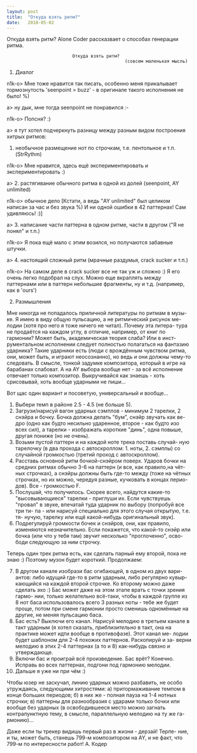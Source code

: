 ```yaml
---
layout: post
title:  "Откуда взять ритм?"
date:   2018-05-02
---
```


Откуда взять ритм? Alone Coder рассказвает о способах генерации ритма.

                             Откуда взять ритм?
                                                 (совсем маленькая мысль)

1. Диалог

n1k-o> Мне тоже нравится так писать, особенно меня прикалывает
тормознутость 'seenpoint > buzz' - в оригинале такого исполнения
не было! %)

a> ну дык, мне тогда seenpoint не понравился :-

n1k-o> Попсня? :)

a> я тут хотел подчеркнуть разницу между разным видом построения
хитрых ритмов:

1. необычное размещение нот по строчкам, т.е. пентольное и т.п.
(StrRythm)

n1k-o> Мне нравится, здесь ещё экспериментировать и
экспериментировать :)

a> 2. растягивание обычного ритма в одной из долей (seenpoint,
AY unlimited)

n1k-o> обычное дело
[Кстати, а ведь "AY unlimited" был целиком написан за час и без
звука %) И ни одной ошибки в 42 паттернах! Сам удивляюсь! :)]

a> 3. написание части паттерна в одном ритме, части в другом
("Я не понял" и т.п.)

n1k-o> Я пока ещё мало с этим возился, но получаются забавные
штучки.

a> 4. настоящий сложный ритм (мрачные раздумья, crack sucker
и т.п.)

n1k-o> Hа самом деле в crack sucker все не так уж и сложно :)
Я его очень легко подобрал на слух.
Можно еще вкраплять между паттернами или в паттерн небольшие
фрагменты, ну и т.д. (например, как в 'ours')

2. Размышления

Мне никогда не попадалось приличной литературы по ритмам в музы-
ке. Я имею  в виду общую пульсацию, а не ритмический рисунок ме-
лодии (хотя про него я тоже ничего не читал). Почему эта литера-
тура  не  продаётся на каждом углу, в отличие, например, от книг
по гармонии? Может быть, академическая теория слаба? Или в инст-
рументальном исполнении следует полностью полагаться на фантазию
ударника? Такие ударники есть (люди с врождённым чувством ритма,
они, может  быть, и  играют  неосознанно), но  ведь и они должны
чему-то следовать. В смысле, тонкой задумке композитора, который
в игре на барабанах слабоват. А на AY выбора вообще нет - за всё
исполнение отвечает только композитор. Выкручивайся как знаешь -
хоть срисовывай, хоть вообще ударными не пиши...

Вот щас один вариант и посоветую, универсальный и вообще...

1. Выбери темп в районе 2.5 - 4.5 (не больше 5).
2. Загрузи/нарисуй  вагон ударных сэмплов - минимум 2 тарелки, 2
снэйра и бочку. Бочка должна делать "бум", снэйр звучать как ве-
дро  (одно  как будто несильно ударенное, второе - как будто изо
всех  сил), а тарелки - изображать короткие "динь", одна повыше,
другая пониже (но не очень).
3. Возьми  пустой паттерн и на каждой ноте трека поставь случай-
ную тарелочку (в два прохода с автоскроллом: 1. ноты, 2. сэмплы)
со случайной громкостью (третий проход с автоскроллом).
4. Расставь основной ритм бочкой-снэйром поверх. Ударов бочки на
средних ритмах обычно 3-6 на паттерн (и все, как правило,на чёт-
ных строчках), а снэйры должны быть где-то между (тоже на чётных
строчках, но их можно, чередуя разные, кучковать в концах перио-
дов). Все - громкостью F.
5. Послушай, что  получилось. Скорее  всего,  найдутся  какие-то
"высовывающиеся" тарелки - приглуши их. Если чувствуешь "провал"
в звуке, впечатай  туда  ударник по выбору (попробуй все три ти-
па - или нарисуй специально  для этого случая открытую, т.е. тя-
нучую, тарелку или ещё какой-нибудь оригинальный звук).
6. Подрегулируй  громкости  бочек  и  снэйров, они, как правило,
изменяются незначительно. Если покажется, что какой-то снэйр или
бочка (или что у тебя там) звучит несколько "проглоченно", осво-
боди следующую за ним строчку.

Теперь один трек ритма есть, как сделать парный ему второй, пока
не знаю :) Поэтому музон будет короткий. Продолжаем:

7. В другом канале изобрази бас огибающей, в одном из двух вари-
антов: либо  идущий где-то в ритм ударным, либо регулярно кувыр-
кающийся на каждой второй строчке. Ко второму можно даже сделать
эхо :)  Бас может даже на этом этапе врать с точки зрения гармо-
нии, только  желательно всё-таки, чтобы в каждой группе из 8 нот
баса  использовалось  всего 3 разных ноты - тебе же будет проще,
потом при смене гармонии просто сменишь одномённые на другие, не
меняя пульсацию баса.
8. Бас  есть?  Выключи  его  канал. Нарисуй  мелодию  в  третьем
канале в такт ударным (я хотел сказать, _приблизительно_ в такт,
она на практике может идти вообще в противофазе). Этот канал ме-
лодии будет шаблоном для 2-4 похожих паттернов. Раскопируй и за-
верни  мелодию в этих 2-4 паттернах (а то и 8) как-нибудь связно
и утверждающе.
9. Включи  бас  и проиграй  всё произведение. Бас врёт? Конечно.
Исправь во всех паттернах, подгони под гармонию мелодии.
10. Дальше я уже ни при чём :)

Чтобы  юзер не заскучал, линию ударных можно разбавить, не особо
утруждаясь, следующими  хитростями: а)  притормаживание темпом в
конце больших периодов; б) в них же - полная пауза на 1-4 нотных
строчки; в)  паттерны  для  разнообразия  с ударами только бочки
или  вообще  без  ударных  (в освободившееся место можно загнать
контрапунктную тему, в смысле, параллельную мелодию на ту же га-
рмонию)...

Даже  если  ты трекер видишь первый раз в жизни - дерзай! Терпе-
ние, и  ты, может  быть, станешь  799-м композитором на AY, и не
факт, что 799-м по интересности работ!
                                                                                                                                                             А. Кодер